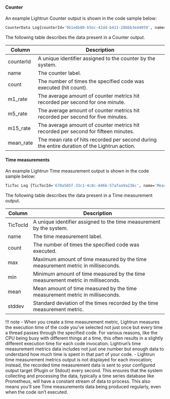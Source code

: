 #### Counter

An example Lightrun Counter output is shown in the code sample below:

```bash
CounterData Log{counterId='9b1e6b80-b5ec-42dd-b411-28bbb3e44059', name=counter1::*, count=751, m1_rate=49.51307448246653, m5_rate=53.94779140968095, m15_rate=54.77571845490024, mean_rate=35.71689054874403}
```

The following table describes the data present in a Counter output.

| Column| Description |
|-------|-------------|
| counterId | A unique identifier assigned to the counter by the system. |
| name | The counter label. |
| count | The number of times the specified code was executed (hit count). |
| m1_rate | The average amount of counter metrics hit recorded per second for one minute. |
| m5_rate | The average amount of counter metrics hit recorded per second for five minutes. |
| m15_rate | The average amount of counter metrics hit recorded per second for fifteen minutes. |
| mean_rate | The mean rate of hits recorded per second during the entire duration of the Lightrun action. |


#### Time measurements

An example Lightrun Time measurement output is shown in the code sample below:

```bash
TicToc Log {TicTocId='670a505f-33c1-4c8c-846b-57afaa9a236c', name='MeasurementName', count='17', max='5', min='0', mean='0.46618461992518356', stddev='1.1864864756822397'}
```

The following table describes the data present in a Time measurement output.

| Column| Description |
|-------|-------------|
| TicTocId | A unique identifier assigned to the time measurement by the system. |
| name | The time measurement label. |
| count | The number of times the specified code was executed. |
| max | Maximum amount of time measured by the time measurement metric in milliseconds. |
| min | Minimum amount of time measured by the time measurement metric in milliseconds.|
| mean | Mean amount of time measured by the time measurement metric in milliseconds. |
| stddev | Standard deviation of the times recorded by the time measurement metric. |

!!! note 
	- When you create a time measurement metric, Lightrun measures the execution time of the code you’ve selected not just once but every time a thread passes through the specified code. For various reasons, like the CPU being busy with different things at a time, this often results in a slightly different execution time for each code invocation. Lightrun’s time measurement metrics data includes not just one number but enough data to understand how much time is spent in that part of your code. 
	- Lightrun time measurement metrics output is not displayed for each invocation; instead, the recorded time measurement data is sent to your configured output target (Plugin or Stdout) every second. This ensures that the system collecting and processing the data, typically a time series database like Prometheus, will have a constant stream of data to process. This also means you’ll see Time measurements data being produced regularly, even when the code isn’t executed.
